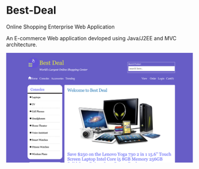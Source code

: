 # Best-Deal
Online Shopping Enterprise Web Application

An E-commerce Web application devloped using Java/J2EE and MVC architecture.


![alt text](screeshots/Screen%20Shot%202019-12-30%20at%207.08.47%20PM.png  "Home Page")
